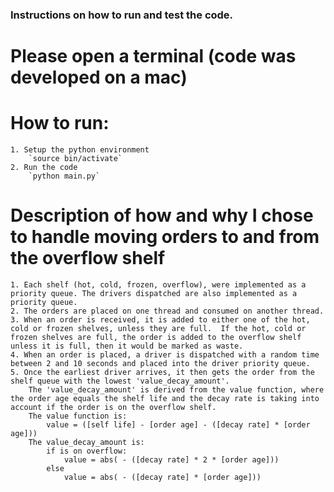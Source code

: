 ### Instructions on how to run and test the code.

# Please open a terminal (code was developed on a mac)

# How to run:
    1. Setup the python environment
        `source bin/activate`
    2. Run the code
        `python main.py`

# Description of how and why I chose to handle moving orders to and from the overflow shelf
    1. Each shelf (hot, cold, frozen, overflow), were implemented as a priority queue. The drivers dispatched are also implemented as a priority queue.
    2. The orders are placed on one thread and consumed on another thread.
    3. When an order is received, it is added to either one of the hot, cold or frozen shelves, unless they are full.  If the hot, cold or frozen shelves are full, the order is added to the overflow shelf unless it is full, then it would be marked as waste.
    4. When an order is placed, a driver is dispatched with a random time between 2 and 10 seconds and placed into the driver priority queue.
    5. Once the earliest driver arrives, it then gets the order from the shelf queue with the lowest 'value_decay_amount'.
        The 'value_decay_amount' is derived from the value function, where the order age equals the shelf life and the decay rate is taking into account if the order is on the overflow shelf.
        The value function is:
            value = ([self life] - [order age] - ([decay rate] * [order age]))
        The value_decay_amount is:
            if is on overflow:
                value = abs( - ([decay rate] * 2 * [order age]))
            else
                value = abs( - ([decay rate] * [order age]))


